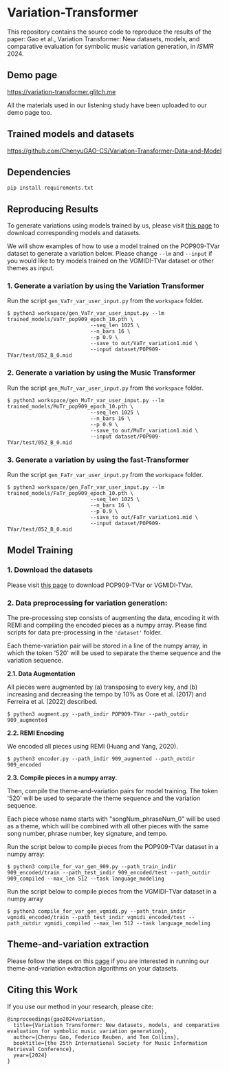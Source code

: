 # Variation-Transformer
This repository contains the source code to reproduce the results of the paper: Gao et al., Variation Transformer: New datasets, models, and comparative evaluation for symbolic music variation generation, in _ISMIR_ 2024.

## Demo page
https://variation-transformer.glitch.me

All the materials used in our listening study have been uploaded to our demo page too. 

## Trained models and datasets
https://github.com/ChenyuGAO-CS/Variation-Transformer-Data-and-Model

## Dependencies
```
pip install requirements.txt
```

## Reproducing Results
To generate variations using models trained by us, please visit [this page](https://github.com/ChenyuGAO-CS/Variation-Transformer-Data-and-Model) to download corresponding models and datasets. 

We will show examples of how to use a model trained on the POP909-TVar dataset to generate a variation below. Please change ```--lm``` and ```--input``` if you would like to try models trained on the VGMIDI-TVar dataset or other themes as input. 

### 1. Generate a variation by using the Variation Transformer
Run the script ```gen_VaTr_var_user_input.py``` from the ```workspace``` folder. 

```
$ python3 workspace/gen_VaTr_var_user_input.py --lm trained_models/VaTr_pop909_epoch_10.pth \ 
                           --seq_len 1025 \ 
                           --n_bars 16 \
                           --p 0.9 \
                           --save_to out/VaTr_variation1.mid \
                           --input dataset/POP909-TVar/test/052_B_0.mid
```

### 2. Generate a variation by using the Music Transformer
Run the script ```gen_MuTr_var_user_input.py``` from the ```workspace``` folder. 

```
$ python3 workspace/gen_MuTr_var_user_input.py --lm trained_models/MuTr_pop909_epoch_10.pth \ 
                           --seq_len 1025 \ 
                           --n_bars 16 \
                           --p 0.9 \
                           --save_to out/MuTr_variation1.mid \
                           --input dataset/POP909-TVar/test/052_B_0.mid
```

### 3. Generate a variation by using the fast-Transformer
Run the script ```gen_FaTr_var_user_input.py``` from the ```workspace``` folder. 

```
$ python3 workspace/gen_FaTr_var_user_input.py --lm trained_models/FaTr_pop909_epoch_10.pth \ 
                           --seq_len 1025 \ 
                           --n_bars 16 \
                           --p 0.9 \
                           --save_to out/FaTr_variation1.mid \
                           --input dataset/POP909-TVar/test/052_B_0.mid
```

## Model Training
### 1. Download the datasets
Please visit [this page](https://github.com/ChenyuGAO-CS/Variation-Transformer-Data-and-Model) to download POP909-TVar or VGMIDI-TVar. 

### 2. Data preprocessing for variation generation:

The pre-processing step consists of augmenting the data, encoding it with REMI and compiling the encoded pieces as a numpy array. Please find scripts for data pre-processing in the ```'dataset'``` folder.

Each theme-variation pair will be stored in a line of the numpy array, in which the token '520' will be used to separate the theme sequence and the variation sequence. 

**2.1. Data Augmentation**

All pieces were augmented by (a) transposing to every key, and (b) increasing and decreasing the tempo by 10% as Oore et al. (2017) and Ferreira et al. (2022) described.

```
$ python3 augment.py --path_indir POP909-TVar --path_outdir 909_augmented
```

**2.2. REMI Encoding**

We encoded all pieces using REMI (Huang and Yang, 2020).

```
$ python3 encoder.py --path_indir 909_augmented --path_outdir 909_encoded
```

**2.3. Compile pieces in a numpy array.**

Then, compile the theme-and-variation pairs for model training. The token '520' will be used to separate the theme sequence and the variation sequence. 

Each piece whose name starts with "songNum_phraseNum_0" will be used as a theme, which will be combined with all other pieces with the same song number, phrase number, key signature, and tempo. 

Run the script below to compile pieces from the POP909-TVar dataset in a numpy array:

```
$ python3 compile_for_var_gen_909.py --path_train_indir 909_encoded/train --path_test_indir 909_encoded/test --path_outdir 909_compiled --max_len 512 --task language_modeling
```

Run the script below to compile pieces from the VGMIDI-TVar dataset in a numpy array

```
$ python3 compile_for_var_gen_vgmidi.py --path_train_indir vgmidi_encoded/train --path_test_indir vgmidi_encoded/test --path_outdir vgmidi_compiled --max_len 512 --task language_modeling
```

## Theme-and-variation extraction
Please follow the steps on this [page](https://github.com/ChenyuGAO-CS/theme-variation-data-preprocessing) if you are interested in running our theme-and-variation extraction algorithms on your datasets.

## Citing this Work
If you use our method in your research, please cite:
```
@inproceedings{gao2024variation,
  title={Variation Transformer: New datasets, models, and comparative evaluation for symbolic music variation generation},
  author={Chenyu Gao, Federico Reuben, and Tom Collins},
  booktitle={the 25th International Society for Music Information Retrieval Conference},
  year={2024}
}
```
